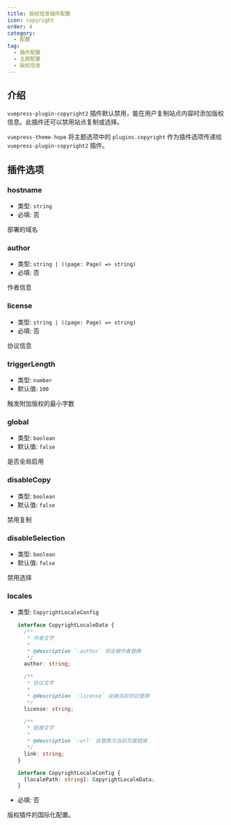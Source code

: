 ```yaml
---
title: 版权信息插件配置
icon: copyright
order: 4
category:
  - 配置
tag:
  - 插件配置
  - 主题配置
  - 版权信息
---
```


## 介绍

`vuepress-plugin-copyright2` 插件默认禁用，能在用户复制站点内容时添加版权信息。此插件还可以禁用站点复制或选择。

`vuepress-theme-hope` 将主题选项中的 `plugins.copyright` 作为插件选项传递给 `vuepress-plugin-copyright2` 插件。

## 插件选项

### hostname

- 类型: `string`
- 必填: 否

部署的域名

### author

- 类型: `string | ((page: Page) => string)`
- 必填: 否

作者信息

### license

- 类型: `string | ((page: Page) => string)`
- 必填: 否

协议信息

### triggerLength

- 类型: `number`
- 默认值: `100`

触发附加版权的最小字数

### global

- 类型: `boolean`
- 默认值: `false`

是否全局启用

### disableCopy

- 类型: `boolean`
- 默认值: `false`

禁用复制

### disableSelection

- 类型: `boolean`
- 默认值: `false`

禁用选择

### locales

- 类型: `CopyrightLocaleConfig`

  ```ts
  interface CopyrightLocaleData {
    /**
     * 作者文字
     *
     * @description `:author` 将会被作者替换
     */
    author: string;

    /**
     * 协议文字
     *
     * @description `:license` 会被当前协议替换
     */
    license: string;

    /**
     * 链接文字
     *
     * @description `:url` 会替换为当前页面链接
     */
    link: string;
  }

  interface CopyrightLocaleConfig {
    [localePath: string]: CopyrightLocaleData;
  }
  ```

- 必填: 否

版权插件的国际化配置。
